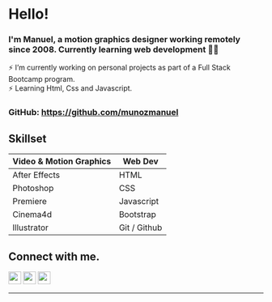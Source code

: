   
# Hello!
### <div align="left"> I'm Manuel, a motion graphics designer working remotely since 2008. Currently learning web development 👨‍💻
⚡ I’m currently working on personal projects as part of a Full Stack Bootcamp program. <br>
⚡ Learning Html, Css and Javascript.  

### GitHub: https://github.com/munozmanuel
## Skillset
| Video & Motion Graphics | Web Dev   |
| ----------------------- | --------- |
| After Effects     | HTML|
| Photoshop     | CSS|
| Premiere     | Javascript|
| Cinema4d     | Bootstrap|
| Illustrator     | Git / Github|

## Connect with me. 

[<img src="https://img.shields.io/badge/github-%2324292e.svg?&style=for-the-badge&logo=github&logoColor=white" height=25>](https://github.com/munozmanuel)
[<img src="https://img.shields.io/badge/linkedin-%231E77B5.svg?&style=for-the-badge&logo=linkedin&logoColor=white" height=25>](https://linkedin.com/in/mmunoza)
[<img src="https://img.shields.io/badge/instagram-%23000000.svg?&style=for-the-badge&logo=instagram&logoColor=white" height=25>](https://instagram.com/hellorender)


----
